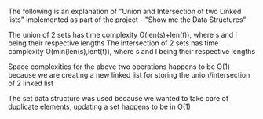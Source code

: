 The following is an explanation of "Union and Intersection of two Linked lists" implemented as part of the project - "Show me the Data Structures"

The union of 2 sets has time complexity O(len(s)+len(t)), where s and l being their respective lengths
The intersection of 2 sets has time complexity O(min(len(s),lent(t)), where s and l being their respective lengths

Space complexities for the above two operations happens to be O(1) because we are creating a new linked list for storing 
the union/intersection of 2 linked list

The set data structure was used because we wanted to take care of duplicate elements, updating a set happens to be in O(1)